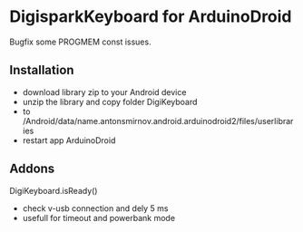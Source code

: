# DigisparkKeyboard for ArduinoDroid

Bugfix some PROGMEM const issues.

## Installation

* download library zip to your Android device
* unzip the library and copy folder DigiKeyboard
* to /Android/data/name.antonsmirnov.android.arduinodroid2/files/userlibraries
* restart app ArduinoDroid

## Addons

DigiKeyboard.isReady()

* check v-usb connection and dely 5 ms
* usefull for timeout and powerbank mode
